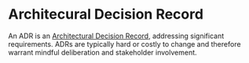 # Architecural Decision Record

An ADR is an [Architectural Decision Record](https://en.wikipedia.org/wiki/Architectural_decision), addressing significant requirements. ADRs are typically hard or costly to change and therefore warrant mindful deliberation and stakeholder involvement.
